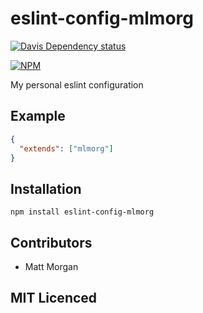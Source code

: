 # eslint-config-mlmorg

[![Davis Dependency status][dep-png]][dep]

[![NPM][npm-png]][npm]

My personal eslint configuration

## Example

```json
{
  "extends": ["mlmorg"]
}
```

## Installation

`npm install eslint-config-mlmorg`

## Contributors

 - Matt Morgan

## MIT Licenced

  [build-png]: https://secure.travis-ci.org/mlmorg/eslint-config-mlmorg.png
  [build]: https://travis-ci.org/mlmorg/eslint-config-mlmorg
  [dep-png]: https://david-dm.org/mlmorg/eslint-config-mlmorg.png
  [dep]: https://david-dm.org/mlmorg/eslint-config-mlmorg
  [npm-png]: https://nodei.co/npm/eslint-config-mlmorg.png?stars&downloads
  [npm]: https://nodei.co/npm/eslint-config-mlmorg
